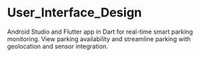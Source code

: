 # User_Interface_Design
Android Studio and Flutter app in Dart for real-time smart parking monitoring. View parking availability and streamline parking with geolocation and sensor integration.
